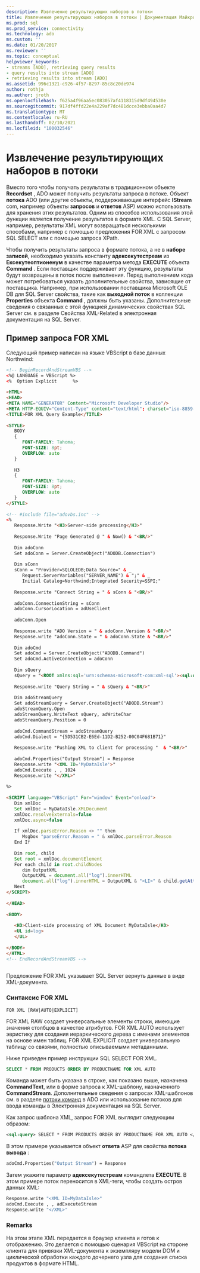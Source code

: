 ```yaml
---
description: Извлечение результирующих наборов в потоки
title: Извлечение результирующих наборов в потоки | Документация Майкрософт
ms.prod: sql
ms.prod_service: connectivity
ms.technology: ado
ms.custom: ''
ms.date: 01/20/2017
ms.reviewer: ''
ms.topic: conceptual
helpviewer_keywords:
- streams [ADO], retrieving query results
- query results into stream [ADO]
- retrieving results into stream [ADO]
ms.assetid: 996c1321-c926-4f57-8297-85c8c20de974
author: rothja
ms.author: jroth
ms.openlocfilehash: f625a4f96aa5ec083057af4118315d9df494530e
ms.sourcegitcommit: 917df4ffd22e4a229af7dc481dcce3ebba0aa4d7
ms.translationtype: MT
ms.contentlocale: ru-RU
ms.lasthandoff: 02/10/2021
ms.locfileid: "100032546"
---
```

# <a name="retrieving-resultsets-into-streams"></a>Извлечение результирующих наборов в потоки
Вместо того чтобы получать результаты в традиционном объекте **Recordset** , ADO может получить результаты запроса в потоке. Объект **потока** ADO (или другие объекты, поддерживающие интерфейс **IStream** com, например объекты **запросов** и **ответов** ASP) можно использовать для хранения этих результатов. Одним из способов использования этой функции является получение результатов в формате XML. С SQL Server, например, результаты XML могут возвращаться несколькими способами, например с помощью предложения FOR XML с запросом SQL SELECT или с помощью запроса XPath.  
  
 Чтобы получить результаты запроса в формате потока, а не в **наборе записей**, необходимо указать константу **адексекутестреам** из **Ексекутеоптионенум** в качестве параметра метода **EXECUTE** объекта **Command** . Если поставщик поддерживает эту функцию, результаты будут возвращены в поток после выполнения. Перед выполнением кода может потребоваться указать дополнительные свойства, зависящие от поставщика. Например, при использовании поставщика Microsoft OLE DB для SQL Server свойства, такие как **выходной поток** в коллекции **Properties** объекта **Command** , должны быть указаны. Дополнительные сведения о связанных с этой функцией динамических свойствах SQL Server см. в разделе Свойства XML-Related в электронная документация на SQL Server.  
  
## <a name="for-xml-query-example"></a>Пример запроса FOR XML  
 Следующий пример написан на языке VBScript в базе данных Northwind:  
  
```html
<!-- BeginRecordAndStreamVBS -->  
<%@ LANGUAGE = VBScript %>  
<%  Option Explicit      %>  
  
<HTML>  
<HEAD>  
<META NAME="GENERATOR" Content="Microsoft Developer Studio"/>  
<META HTTP-EQUIV="Content-Type" content="text/html"; charset="iso-8859-1">  
<TITLE>FOR XML Query Example</TITLE>  
  
<STYLE>  
   BODY  
   {  
      FONT-FAMILY: Tahoma;  
      FONT-SIZE: 8pt;  
      OVERFLOW: auto  
   }  
  
   H3  
   {  
      FONT-FAMILY: Tahoma;  
      FONT-SIZE: 8pt;  
      OVERFLOW: auto  
   }  
</STYLE>  
  
<!-- #include file="adovbs.inc" -->  
<%  
   Response.Write "<H3>Server-side processing</H3>"  
  
   Response.Write "Page Generated @ " & Now() & "<BR/>"  
  
   Dim adoConn  
   Set adoConn = Server.CreateObject("ADODB.Connection")  
  
   Dim sConn  
   sConn = "Provider=SQLOLEDB;Data Source=" & _  
      Request.ServerVariables("SERVER_NAME") & ";" & _  
      Initial Catalog=Northwind;Integrated Security=SSPI;"  
  
   Response.write "Connect String = " & sConn & "<BR/>"  
  
   adoConn.ConnectionString = sConn  
   adoConn.CursorLocation = adUseClient  
  
   adoConn.Open  
  
   Response.write "ADO Version = " & adoConn.Version & "<BR/>"  
   Response.write "adoConn.State = " & adoConn.State & "<BR/>"  
  
   Dim adoCmd  
   Set adoCmd = Server.CreateObject("ADODB.Command")  
   Set adoCmd.ActiveConnection = adoConn  
  
   Dim sQuery  
   sQuery = "<ROOT xmlns:sql='urn:schemas-microsoft-com:xml-sql'><sql:query>SELECT * FROM PRODUCTS WHERE ProductName='Gumbr Gummibrchen' FOR XML AUTO</sql:query></ROOT>"  
  
   Response.write "Query String = " & sQuery & "<BR/>"  
  
   Dim adoStreamQuery  
   Set adoStreamQuery = Server.CreateObject("ADODB.Stream")  
   adoStreamQuery.Open  
   adoStreamQuery.WriteText sQuery, adWriteChar  
   adoStreamQuery.Position = 0  
  
   adoCmd.CommandStream = adoStreamQuery  
   adoCmd.Dialect = "{5D531CB2-E6Ed-11D2-B252-00C04F681B71}"  
  
   Response.write "Pushing XML to client for processing "  & "<BR/>"  
  
   adoCmd.Properties("Output Stream") = Response  
   Response.write "<XML ID='MyDataIsle'>"  
   adoCmd.Execute , , 1024  
   Response.write "</XML>"  
  
%>  
  
<SCRIPT language="VBScript" For="window" Event="onload">  
   Dim xmlDoc  
   Set xmlDoc = MyDataIsle.XMLDocument  
   xmlDoc.resolveExternals=false  
   xmlDoc.async=false  
  
   If xmlDoc.parseError.Reason <> "" then  
      Msgbox "parseError.Reason = " & xmlDoc.parseError.Reason  
   End If  
  
   Dim root, child  
   Set root = xmlDoc.documentElement  
   For each child in root.childNodes  
      dim OutputXML  
      OutputXML = document.all("log").innerHTML  
      document.all("log").innerHTML = OutputXML & "<LI>" & child.getAttribute("ProductName") & "</LI>"  
   Next  
</SCRIPT>  
  
</HEAD>  
  
<BODY>  
  
   <H3>Client-side processing of XML Document MyDataIsle</H3>  
   <UL id=log>  
   </UL>  
  
</BODY>  
</HTML>  
<!-- EndRecordAndStreamVBS -->  
  
```  
  
 Предложение FOR XML указывает SQL Server вернуть данные в виде XML-документа.  
  
### <a name="for-xml-syntax"></a>Синтаксис FOR XML  
  
```syntax
FOR XML [RAW|AUTO|EXPLICIT]  
```  
  
 FOR XML RAW создает универсальные элементы строки, имеющие значения столбцов в качестве атрибутов. FOR XML AUTO использует эвристику для создания иерархического дерева с именами элементов на основе имен таблиц. FOR XML EXPLICIT создает универсальную таблицу со связями, полностью описываемыми метаданными.  
  
 Ниже приведен пример инструкции SQL SELECT FOR XML.  
  
```sql
SELECT * FROM PRODUCTS ORDER BY PRODUCTNAME FOR XML AUTO  
```  
  
 Команда может быть указана в строке, как показано выше, назначена **CommandText**, или в форме запроса к XML-шаблону, назначенного **CommandStream**. Дополнительные сведения о запросах XML-шаблонов см. в разделе [потоки команд](../../../ado/guide/data/command-streams.md) в ADO или использование потоков для ввода команды в Электронная документация на SQL Server.  
  
 Как запрос шаблона XML, запрос FOR XML выглядит следующим образом:  
  
```xml
<sql:query> SELECT * FROM PRODUCTS ORDER BY PRODUCTNAME FOR XML AUTO </sql:query>  
```  
  
 В этом примере указывается объект **ответа** ASP для свойства **потока вывода** :  
  
```vb
adoCmd.Properties("Output Stream") = Response  
```  
  
 Затем укажите параметр **адексекутестреам** командлета **EXECUTE**. В этом примере поток переносится в XML-теги, чтобы создать остров данных XML:  
  
```vb
Response.write "<XML ID=MyDataIsle>"  
adoCmd.Execute , , adExecuteStream  
Response.write "</XML>"  
```  
  
### <a name="remarks"></a>Remarks  
 На этом этапе XML передается в браузер клиента и готов к отображению. Это делается с помощью сценария VBScript на стороне клиента для привязки XML-документа к экземпляру модели DOM и циклической обработки каждого дочернего узла для создания списка продуктов в формате HTML.
